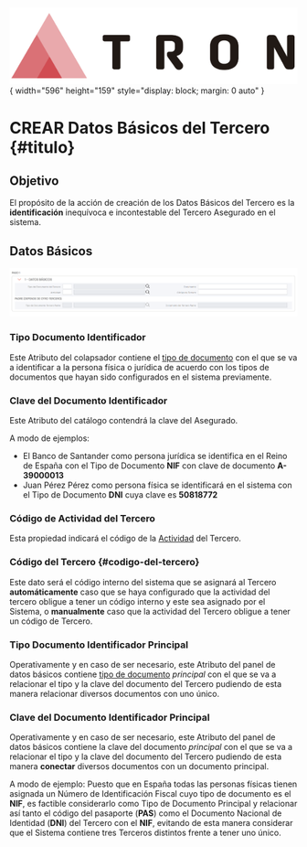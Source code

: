 ![Imagen LOGO](./00-Imagen/logo-TRON.png){ width="596" height="159" style="display: block; margin: 0 auto" }

# CREAR Datos Básicos del Tercero {#titulo}

## Objetivo

El propósito de la acción de creación de los Datos Básicos del Tercero es la **identificación** inequívoca e incontestable del Tercero Asegurado en el sistema.

## Datos Básicos

![Datos Básicos](./00-Imagen/datos-basicos.png)

### **Tipo Documento Identificador**

Este Atributo del colapsador contiene el [tipo de documento] con el que se va a identificar a la persona física o jurídica de acuerdo con los tipos de documentos que hayan sido configurados en el sistema previamente.

### **Clave del Documento Identificador**

Este Atributo del catálogo contendrá la clave del Asegurado.

A modo de ejemplos:

- El Banco de Santander como persona jurídica se identifica en el Reino de España con el Tipo de Documento **NIF** con clave de documento **A-39000013**
- Juan Pérez Pérez como persona física se identificará en el sistema con el Tipo de Documento **DNI** cuya clave es **50818772**

### **Código de Actividad del Tercero**

Esta propiedad indicará el código de la [Actividad](../../../../../../01-TRON/01-Documentacion/01-Modulos/02-Terceros/01-Definicion/01-Comun/DEFINICION-de-Actividad.md#titulo) del Tercero.

### **Código del Tercero** {#codigo-del-tercero}

Este dato será el código interno del sistema que se asignará al Tercero **automáticamente** caso que se haya configurado que la actividad del tercero obligue a tener un código interno y este sea asignado por el Sistema, o **manualmente** caso que la actividad del Tercero obligue a tener un código de Tercero.

### **Tipo Documento Identificador Principal**

Operativamente y en caso de ser necesario, este Atributo del panel de datos básicos contiene [tipo de documento] *principal* con el que se va a relacionar el tipo y la clave del documento del Tercero pudiendo de esta manera relacionar diversos documentos con uno único.

### **Clave del Documento Identificador Principal**

Operativamente y en caso de ser necesario, este Atributo del panel de datos básicos contiene la clave del documento *principal* con el que se va a relacionar el tipo y la clave del documento del Tercero pudiendo de esta manera **conectar** diversos documentos con un documento principal.

A modo de ejemplo: Puesto que en España todas las personas físicas tienen asignada un Número de Identificación Fiscal cuyo tipo de documento es el **NIF**, es factible considerarlo como Tipo de Documento Principal y relacionar así tanto el código del pasaporte (**PAS**) como el Documento Nacional de Identidad (**DNI**) del Tercero con el **NIF**, evitando de esta manera considerar que el Sistema contiene tres Terceros distintos frente a tener uno único.


[tipo de documento]: <../../../../../../01-TRON/01-Documentacion/01-Modulos/02-Terceros/01-Definicion/01-Comun/DEFINICION-de-Documento-Identificativo.md#titulo>